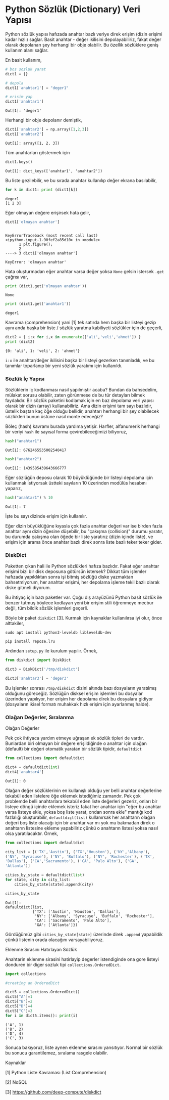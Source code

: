 # Python Sözlük (Dictionary) Veri Yapısı

Python sözlük yapısı hafızada anahtar bazlı veriye direk erişim (dizin
erişimi kadar hızlı) sağlar.  Basit anahtar - değer ikilisini
depolayabiliriz, fakat değer olarak depolanan şey herhangi bir obje
olabilir. Bu özellik sözlüklere geniş kullanım alanı sağlar.

En basit kullanım,

```python
# bos sozluk yarat
dict1 = {}

# depola
dict1['anahtar1'] = "deger1"

# erisim yap
dict1['anahtar1']
```

```text
Out[1]: 'deger1'
```

Herhangi bir obje depolanır demiştik,

```python
dict1['anahtar2'] = np.array([1,2,3])
dict1['anahtar2']
```

```text
Out[1]: array([1, 2, 3])
```

Tüm anahtarları göstermek için

```python
dict1.keys()
```

```text
Out[1]: dict_keys(['anahtar1', 'anahtar2'])
```

Bu liste gezilebilir, ve bu sırada anahtar kullanılıp değer ekrana basılabilir,

```python
for k in dict1: print (dict1[k])
```

```text
deger1
[1 2 3]
```

Eğer olmayan değere erişirsek hata gelir,

```python
dict1['olmayan anahtar']
```

```text

KeyErrorTraceback (most recent call last)
<ipython-input-1-90fef2a85d10> in <module>
      1 plt.figure();
      2 
----> 3 dict1['olmayan anahtar']

KeyError: 'olmayan anahtar'
```

Hata oluşturmadan eğer anahtar varsa değer yoksa `None` gelsin istersek `.get`
çağrısı var,

```python
print (dict1.get('olmayan anahtar'))
```

```text
None
```

```python
print (dict1.get('anahtar1'))
```

```text
deger1
```

Kavrama (comprehension) yani [1] tek satırda hem başka bir listeyi gezip aynı
anda başka bir liste / sözlük yaratma kabiliyeti sözlükler için de geçerli,

```python
dict2 = { i:x for i,x in enumerate(['ali','veli','ahmet']) }
print (dict2)
```

```text
{0: 'ali', 1: 'veli', 2: 'ahmet'}
```

`i:x` ile anahtar/değer ikilisini başka bir listeyi gezerken tanımladık, ve
bu tanımlar toparlanıp bir yeni sözlük yaratımı için kullanıldı.

### Sözlük İç Yapısı

Sözlüklerin iç kodlanması nasıl yapılmıştır acaba? Bundan da
bahsedelim, mülakat sorusu olabilir, zaten görünmese de bu tür
detayları bilmek faydalıdır. Bir sözlük paketini kodlamak için en baz
depolama veri yapısı olarak bir dizin (array) kullanabiliriz. Ama
dizin erişimi tam sayı bazlıdır, üstelik baştan kaç öğe olduğu
bellidir, anahtarı herhangi bir şey olabilecek sözlükleri bunun üstüne
nasıl monte edeceğiz?

Böleç (hash) kavramı burada yardıma yetişir. Harfler, alfanumerik
herhangi bir veriyi `hash` ile sayısal forma çevirebileceğimizi
biliyoruz,

```python
hash("anahtar1")
```

```text
Out[1]: 6762465535002540417
```

```python
hash("anahtar2")
```

```text
Out[1]: 1439585439643666777
```

Eğer sözlüğün deposu olarak 10 büyüklüğünde bir listeyi depolama için
kullanmak istiyorsak üstteki sayıların 10 üzerinden modülüs hesabını
yaparız,

```python
hash("anahtar1") % 10
```

```text
Out[1]: 7
```

İşte bu sayı dizinde erişim için kullanılır.

Eğer dizin büyüklüğüne kıyasla çok fazla anahtar değeri var ise birden
fazla anahtar aynı dizin öğesine düşebilir, bu "çakışma (collision)"
durumu yaratır, bu durumda çakışma olan öğede bir liste yaratırız
(dizin içinde liste), ve erişim için arama önce anahtar bazlı direk
sonra liste bazlı teker teker gider.

### DiskDict

Paketten çıkan hali ile Python sözlükleri hafıza bazlıdır. Fakat eğer anahtar
erişimi bizi bir disk deposuna götürsün istersek? Dikkat tüm işlemler hafızada
yapıldıktan sonra işi bitmiş sözlüğü diske yazmaktan bahsetmiyorum, her anahtar
erişimi, her depolama işleme tekil bazlı olarak diske gitmeli diyorum. 

Bu ihtiyaç için bazı paketler var. Çoğu dış arayüzünü Python basit
sözlük ile benzer tutmuş böylece kodlayan yeni bir erişim stili
öğrenmeye mecbur değil, tüm bildik sözlük işlemleri geçerli.

Böyle bir paket `diskdict` [3]. Kurmak için kaynaklar kullanılırsa iyi
olur, önce alttakiler,

```
sudo apt install python3-leveldb libleveldb-dev

pip install repoze.lru
```

Ardından `setup.py` ile kurulum yapılır. Örnek,

```python
from diskdict import DiskDict

dict3 = DiskDict('/tmp/diskdict')

dict3['anahtar3'] = 'deger3'
```

Bu işlemler sonrası `/tmp/diskdict` dizini altında bazı dosyaların
yaratılmış olduğunu göreceğiz. Sözlüğün disksel erişim işlemleri bu
dosyalar üzerinden yapılıyor, her erişim her depolama direk bu
dosyalara gidiyor (dosyaların ikisel formatı muhakkak hızlı erişim
için ayarlanmış halde).

### Olağan Değerler, Sıralanma

Olağan Değerler

Pek çok ihtiyaca yardım etmeye uğraşan ek sözlük tipleri de
vardır. Bunlardan biri olmayan bir değere erişildiğinde o anahtar için
olağan (default) bir değeri otomatik yaratan bir sözlük tipidir,
`defaultdict`

```python
from collections import defaultdict

dict4 = defaultdict(int)
dict4['anahtar4']
```

```text
Out[1]: 0
```

Olağan değer sözlüklerinin en kullanışlı olduğu yer belli anahtar değerlerine
tekabül eden listelere öğe eklemek istediğimiz zamandır. Pek çok problemde
belli anahtarlara tekabül eden liste değerleri gezeriz, onları bir listeye
döngü içinde eklemek isteriz fakat her anahtar için "eğer bu anahtar varsa
listeye ekle, yoksa boş liste yarat, ondan sonra ekle" mantığı kod fazlalığı
oluşturabilir, `defaultdıçt(list)` kullanırsak her anahtarın olağan değeri
boş liste olacağı için bir anahtar var mı yok mu bakmadan direk o anahtarın
listesine ekleme yapabiliriz çünkü o anahtarın listesi yoksa nasıl olsa
yaratılacaktır. Örnek,

```python
from collections import defaultdict

city_list = [('TX','Austin'), ('TX','Houston'), ('NY','Albany'),
('NY', 'Syracuse'), ('NY', 'Buffalo'), ('NY', 'Rochester'), ('TX',
'Dallas'), ('CA','Sacramento'), ('CA', 'Palo Alto'), ('GA',
'Atlanta')]

cities_by_state = defaultdict(list)
for state, city in city_list:
    cities_by_state[state].append(city)

cities_by_state
```

```text
Out[1]: 
defaultdict(list,
            {'TX': ['Austin', 'Houston', 'Dallas'],
             'NY': ['Albany', 'Syracuse', 'Buffalo', 'Rochester'],
             'CA': ['Sacramento', 'Palo Alto'],
             'GA': ['Atlanta']})
```

Gördüğümüz gibi `cities_by_state[state]` üzerinde direk `.append`
yapabildik çünkü listenin orada olacağını varsayabiliyoruz.

Eklenme Sırasını Hatırlayan Sözlük

Anahtarin eklenme sirasini hatirlayip degerler istendiginde ona gore
listeyi donduren bir diger sozluk tipi `collections.OrderedDict`.

```python
import collections

#creating an OrderedDict

dict5 = collections.OrderedDict()
dict5["A"]=1
dict5["B"]=2
dict5["D"]=4
dict5["C"]=3
for i in dict5.items(): print(i)
```

```text
('A', 1)
('B', 2)
('D', 4)
('C', 3)
```

Sonuca bakıyoruz, liste aynen eklenme sırasını yansıtıyor. Normal bir
sözlük bu sonucu garantilemez, sıralama rasgele olabilir.


Kaynaklar

[1] <a name="../../2021/12/python-list-comprehension.html">Python Liste Kavraması (List Comprehension)</a>

[2] <a name="../../2022/11/nosql-diy-python.html">NoSQL</a>

[3] https://github.com/deep-compute/diskdict



